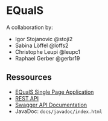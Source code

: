 # EQualS

A collaboration by:

* Igor Stojanovic @stoji2
* Sabina Löffel @loffs2
* Christophe Leupi @leupc1
* Raphael Gerber @gerbr19


## Ressources

* [EQualS Single Page Application](http://localhost:8080/equals_war)
* [REST API](http://localhost:8080/equals_war/api)
* [Swagger API Documentation](http://localhost:8080/equals_war/swagger)
* JavaDoc: `docs/javadoc/index.html`
